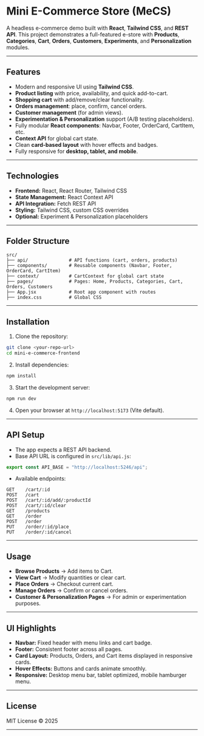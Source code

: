 # Mini E-Commerce Store (MeCS)

A headless e-commerce demo built with **React**, **Tailwind CSS**, and **REST API**.
This project demonstrates a full-featured e-store with **Products**, **Categories**, **Cart**, **Orders**, **Customers**, **Experiments**, and **Personalization** modules.

---

## Features

* Modern and responsive UI using **Tailwind CSS**.
* **Product listing** with price, availability, and quick add-to-cart.
* **Shopping cart** with add/remove/clear functionality.
* **Orders management**: place, confirm, cancel orders.
* **Customer management** (for admin views).
* **Experimentation & Personalization** support (A/B testing placeholders).
* Fully modular **React components**: Navbar, Footer, OrderCard, CartItem, etc.
* **Context API** for global cart state.
* Clean **card-based layout** with hover effects and badges.
* Fully responsive for **desktop, tablet, and mobile**.

---

## Technologies

* **Frontend:** React, React Router, Tailwind CSS
* **State Management:** React Context API
* **API Integration:** Fetch REST API
* **Styling:** Tailwind CSS, custom CSS overrides
* **Optional:** Experiment & Personalization placeholders

---

## Folder Structure

```
src/
├── api/               # API functions (cart, orders, products)
├── components/        # Reusable components (Navbar, Footer, OrderCard, CartItem)
├── context/           # CartContext for global cart state
├── pages/             # Pages: Home, Products, Categories, Cart, Orders, Customers
├── App.jsx            # Root app component with routes
├── index.css          # Global CSS
```

---

## Installation

1. Clone the repository:

```bash
git clone <your-repo-url>
cd mini-e-commerce-frontend
```

2. Install dependencies:

```bash
npm install
```

3. Start the development server:

```bash
npm run dev
```

4. Open your browser at `http://localhost:5173` (Vite default).

---

## API Setup

* The app expects a REST API backend.
* Base API URL is configured in `src/lib/api.js`:

```js
export const API_BASE = "http://localhost:5246/api";
```

* Available endpoints:

```
GET    /cart/:id
POST   /cart
POST   /cart/:id/add/:productId
POST   /cart/:id/clear
GET    /products
GET    /order
POST   /order
PUT    /order/:id/place
PUT    /order/:id/cancel
```

---

## Usage

* **Browse Products** → Add items to Cart.
* **View Cart** → Modify quantities or clear cart.
* **Place Orders** → Checkout current cart.
* **Manage Orders** → Confirm or cancel orders.
* **Customer & Personalization Pages** → For admin or experimentation purposes.

---

## UI Highlights

* **Navbar:** Fixed header with menu links and cart badge.
* **Footer:** Consistent footer across all pages.
* **Card Layout:** Products, Orders, and Cart items displayed in responsive cards.
* **Hover Effects:** Buttons and cards animate smoothly.
* **Responsive:** Desktop menu bar, tablet optimized, mobile hamburger menu.

---

## License

MIT License © 2025

---
